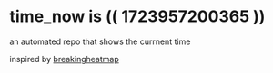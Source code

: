 # time_now is (( 1723957200365 ))

an automated repo that shows the currnent time

inspired by [breakingheatmap](https://github.com/breakingheatmap/breakingheatmap)